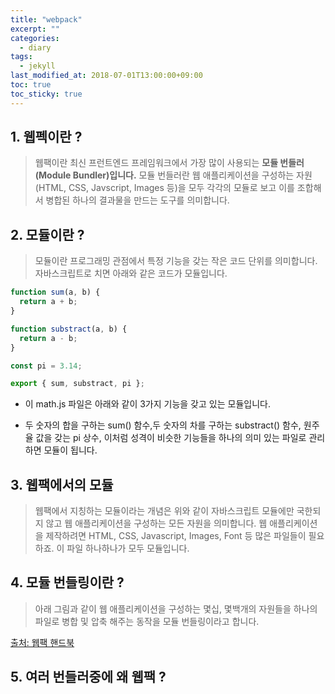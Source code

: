 ```yaml
---
title: "webpack"
excerpt: ""
categories:
  - diary
tags:
  - jekyll
last_modified_at: 2018-07-01T13:00:00+09:00
toc: true
toc_sticky: true
---
```


## 1. 웹펙이란 ?

> 웹팩이란 최신 프런트엔드 프레임워크에서 가장 많이 사용되는 **모듈 번들러(Module Bundler)입니다.** 모듈 번들러란 웹 애플리케이션을 구성하는 자원(HTML, CSS, Javscript, Images 등)을 모두 각각의 모듈로 보고 이를 조합해서 병합된 하나의 결과물을 만드는 도구를 의미합니다.

## 2. 모듈이란 ?

> 모듈이란 프로그래밍 관점에서 특정 기능을 갖는 작은 코드 단위를 의미합니다. 자바스크립트로 치면 아래와 같은 코드가 모듈입니다.

```js
function sum(a, b) {
  return a + b;
}

function substract(a, b) {
  return a - b;
}

const pi = 3.14;

export { sum, substract, pi };
```

- 이 math.js 파일은 아래와 같이 3가지 기능을 갖고 있는 모듈입니다.

* 두 숫자의 합을 구하는 sum() 함수,두 숫자의 차를 구하는 substract() 함수, 원주율 값을 갖는 pi 상수, 이처럼 성격이 비슷한 기능들을 하나의 의미 있는 파일로 관리하면 모듈이 됩니다.

## 3. 웹팩에서의 모듈

> 웹팩에서 지칭하는 모듈이라는 개념은 위와 같이 자바스크립트 모듈에만 국한되지 않고 웹 애플리케이션을 구성하는 모든 자원을 의미합니다. 웹 애플리케이션을 제작하려면 HTML, CSS, Javascript, Images, Font 등 많은 파일들이 필요하죠. 이 파일 하나하나가 모두 모듈입니다.

## 4. 모듈 번들링이란 ?

> 아래 그림과 같이 웹 애플리케이션을 구성하는 몇십, 몇백개의 자원들을 하나의 파일로 병합 및 압축 해주는 동작을 모듈 번들링이라고 합니다.

[](https://joshua1988.github.io/webpack-guide/assets/img/webpack-bundling.e79747a1.png)

[출처: 웹팩 핸드북](https://joshua1988.github.io/webpack-guide/webpack/what-is-webpack.html#%EC%9B%B9%ED%8C%A9%EC%97%90%EC%84%9C%EC%9D%98-%EB%AA%A8%EB%93%88)

## 5. 여러 번들러중에 왜 웹팩 ?

